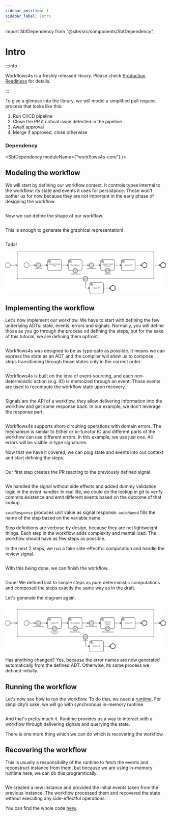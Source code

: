 ```yaml
---
sidebar_position: 1
sidebar_label: Intro
---
```


import SbtDependency from "@site/src/components/SbtDependency";

# Intro

:::info

Workflows4s is a freshly released library. Please check [Production Readiness](other/production-readiness/) for details.

:::

To give a glimpse into the library, we will model a simplified pull request process that looks like this:

1. Run CI/CD pipeline
2. Close the PR if critical issue detected in the pipeline
2. Await approval
3. Merge if approved, close otherwise

### Dependency

<SbtDependency moduleName={"workflows4s-core"} />

## Modeling the workflow

We will start by defining our workflow context. It controls types internal to the workflow: its state and events it uses
for persistance. Those won't bother us for now because they are not important in the early phase of designing the
workflow.


<!-- @formatter:off -->
```scala file=./main/scala/workflows4s/example/docs/pullrequest/PullRequestWorkflowDraft.scala start=start_context end=end_context
```
<!-- @formatter:on -->

Now we can define the shape of our workflow.

<!-- @formatter:off -->
```scala file=./main/scala/workflows4s/example/docs/pullrequest/PullRequestWorkflowDraft.scala start=start_steps end=end_steps
```
<!-- @formatter:on -->

This is enough to generate the graphical representation!

<!-- @formatter:off -->
```scala file=./main/scala/workflows4s/example/docs/pullrequest/PullRequestWorkflowDraft.scala start=start_render end=end_render
```
<!-- @formatter:on -->

Tada!

![run-io.svg](../../workflows4s-example/src/test/resources/docs/pull-request-draft.svg)

## Implementing the workflow

Let's now implement our workflow. We have to start with defining the few underlying ADTs: state, events, errors and
signals. Normally, you will define those as you go through the process od defining the steps, but for the sake of this
tutorial, we are defining them upfront.

<!-- @formatter:off -->
```scala file=./main/scala/workflows4s/example/docs/pullrequest/PullRequestWorkflow.scala start=start_state end=end_state
```
<!-- @formatter:on -->

Workflows4s was designed to be as type-safe as possible. It means we can express the state as an ADT and the compiler
will allow us to compose steps transitioning through those states only in the correct order.

<!-- @formatter:off -->
```scala file=./main/scala/workflows4s/example/docs/pullrequest/PullRequestWorkflow.scala start=start_events end=end_events
```
<!-- @formatter:on -->

Workflows4s is built on the idea of event-sourcing, and each non-deterministic action
(e.g. IO) is memoized through an event. Those events are used to recompute the workflow state upon recovery.

<!-- @formatter:off -->
```scala file=./main/scala/workflows4s/example/docs/pullrequest/PullRequestWorkflow.scala start=start_signals end=end_signals
```
<!-- @formatter:on -->

Signals are the API of a workflow, they allow delivering information into the workflow and get some response back. In
our example, we don't leverage the response part.

<!-- @formatter:off -->
```scala file=./main/scala/workflows4s/example/docs/pullrequest/PullRequestWorkflow.scala start=start_error end=end_error
```
<!-- @formatter:on -->

Workflows4s supports short-circuiting operations with domain errors. The mechanism is similar to Either or bi-functor IO
and different parts of the workflow can use different errors. In this example, we use just one. All errors will be
visible in type signatures.

Now that we have it covered, we can plug state and events into our context and start defining the steps.
<!-- @formatter:off -->
```scala file=./main/scala/workflows4s/example/docs/pullrequest/PullRequestWorkflow.scala start=start_context end=end_context
```
<!-- @formatter:on -->

Our first step creates the PR reacting to the previously defined signal.

<!-- @formatter:off -->
```scala file=./main/scala/workflows4s/example/docs/pullrequest/PullRequestWorkflow.scala start=start_steps_1 end=end_steps_1
```
<!-- @formatter:on -->

We handled the signal without side effects and added dummy validation logic in the event handler. In real life, we could
do the lookup in git to verify commits existence and emit different events based on the outcome of that lookup.

`voidResponse` produces unit value as signal response. `autoNamed` fills the name of the step based on the variable
name.

Step definitions are verbose by design, because they are not lightweight things. Each step in the workflow adds
complexity and mental load. The workflow should have as few steps as possible.

In the next 2 steps, we run a fake side-effectful computation and handle the review signal.

<!-- @formatter:off -->
```scala file=./main/scala/workflows4s/example/docs/pullrequest/PullRequestWorkflow.scala start=start_steps_2 end=end_steps_2
```
<!-- @formatter:on -->

With this being done, we can finish the workflow.

<!-- @formatter:off -->
```scala file=./main/scala/workflows4s/example/docs/pullrequest/PullRequestWorkflow.scala start=start_steps_3 end=end_steps_3
```
<!-- @formatter:on -->

Done!
We defined last to simple steps as pure deterministic computations and composed the steps exactly the same way as in the
draft.

Let's generate the diagram again.

<!-- @formatter:off -->
```scala file=./main/scala/workflows4s/example/docs/pullrequest/PullRequestWorkflow.scala start=start_render end=end_render
```
<!-- @formatter:on -->

![run-io.svg](../../workflows4s-example/src/test/resources/docs/pull-request.svg)

Has anything changed? Yes, because the error names are now generated automatically from the defined ADT. Otherwise, its
same process we defined initially.

## Running the workflow

Let's now see how to run the workflow. To do that, we need a [runtime](runtimes). For simplicity’s sake, we will go with
synchronous in-memory runtime.

<!-- @formatter:off -->
```scala file=./main/scala/workflows4s/example/docs/pullrequest/PullRequestWorkflow.scala start=start_execution end=end_execution
```
<!-- @formatter:on -->

And that's pretty much it. Runtime provides us a way to interact with a workflow through delivering signals and querying
the state.

There is one more thing which we can do which is recovering the workflow.

## Recovering the workflow

This is usually a responsibility of the runtime to fetch the events and reconstruct instance from them, but because we
are using in-memory runtime here, we can do this programtically.

<!-- @formatter:off -->
```scala file=./main/scala/workflows4s/example/docs/pullrequest/PullRequestWorkflow.scala start=start_recovery end=end_recovery
```
<!-- @formatter:on -->

We created a new instance and provided the initial events taken from the previous instance. The workflow processed them
and recovered the state without executing any side-effectful operations.

You can find the whole
code [here](https://github.com/business4s/workflows4s/tree/main/workflows4s-example/src/main/scala/workflows4s/example/docs/pullrequest).
